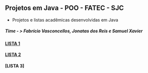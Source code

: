 ## Projetos em Java - POO - FATEC - SJC

- Projetos e listas acadêmicas desenvolvidas em Java

##### Time - > Fabrício Vasconcellos, Jonatas dos Reis e Samuel Xavier

#### [LISTA 1]
#### [LISTA 2]
#### [LISTA 3]

[LISTA 1]: <https://github.com/fabsvas/JavaProjects-FATEC-SJC/tree/master/TerceiroSemestrePOO/Lista1WB>
[LISTA 2]: <https://github.com/fabsvas/JavaProjects-FATEC-SJC/tree/master/TerceiroSemestrePOO/Lista3Fintech>
